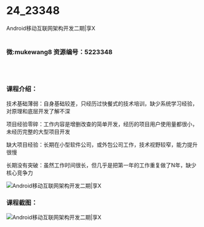 # 24_23348
Android移动互联网架构开发二期|享X
<br/></br>
<h3>微:mukewang8 资源编号：5223348</h3>
<br/></br>
<h3>课程介绍：</h3>
<p>技术基础薄弱：自身基础较差，只经历过快餐式的技术培训，缺少系统学习经验，对原理和底层开发了解不深</p>
<p>项目经验零碎：工作内容是增删改查的简单开发，经历的项目用户使用量都很小，未经历完整的大型项目开发</p>
<p>缺大项目经验：长期在小型软件公司，或外包公司工作，技术视野较窄，能力提升很慢</p>
<p>长期没有突破：虽然工作时间很长，但几乎是把第一年的工作重复做了N年，缺少核心竞争力</p>
<p><img src="https://www.ko996.com/wp-content/uploads/img/2022/03/1-82-300x149.png" alt="Android移动互联网架构开发二期|享X"></p>
<div class="info-desc">
<h3>课程截图：</h3>
<p><img src="https://www.ko996.com/wp-content/uploads/img/2022/03/2-90.png" alt="Android移动互联网架构开发二期|享X"></p>


			
</div>
